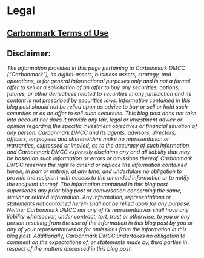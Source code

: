 # Legal

## [Carbonmark Terms of Use](https://www.carbonmark.com/blog/terms-of-use)

## Disclaimer:

_The information provided in this page pertaining to Carbonmark DMCC (“Carbonmark”), its digital-assets, business assets, strategy, and operations, is for general informational purposes only and is not a formal offer to sell or a solicitation of an offer to buy any securities, options, futures, or other derivatives related to securities in any jurisdiction and its content is not prescribed by securities laws. Information contained in this blog post should not be relied upon as advice to buy or sell or hold such securities or as an offer to sell such securities. This blog post does not take into account nor does it provide any tax, legal or investment advice or opinion regarding the specific investment objectives or financial situation of any person. Carbonmark DMCC and its agents, advisors, directors, officers, employees and shareholders make no representation or warranties, expressed or implied, as to the accuracy of such information and Carbonmark DMCC expressly disclaims any and all liability that may be based on such information or errors or omissions thereof. Carbonmark DMCC reserves the right to amend or replace the information contained herein, in part or entirely, at any time, and undertakes no obligation to provide the recipient with access to the amended information or to notify the recipient thereof. The information contained in this blog post supersedes any prior blog post or conversation concerning the same, similar or related information. Any information, representations or statements not contained herein shall not be relied upon for any purpose. Neither Carbonmark DMCC nor any of its representatives shall have any liability whatsoever, under contract, tort, trust or otherwise, to you or any person resulting from the use of the information in this blog post by you or any of your representatives or for omissions from the information in this blog post. Additionally, Carbonmark DMCC undertakes no obligation to comment on the expectations of, or statements made by, third parties in respect of the matters discussed in this blog post._
